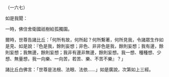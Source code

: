 （一六七）

如是我聞：

一時，佛住舍衛國祇樹給孤獨園。

爾時，世尊告諸比丘：「何所有故，何所起？何所繫著，何所見我，令諸眾生作如是見、如是說：『色是我，餘則妄想；非色、非非色是我，餘則妄想；我有邊，餘則妄想；我無邊，餘則妄想；我非有邊非無邊，餘則妄想。我一想、種種想、少想、無量想，我一向樂、一向苦，若苦、樂、不苦不樂』？」

諸比丘白佛言：「世尊是法根、法眼、法依……」如是廣說，次第如上三經。



